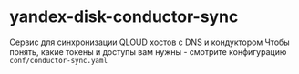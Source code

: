 # yandex-disk-conductor-sync

Сервис для синхронизации QLOUD хостов с DNS и кондуктором
Чтобы понять, какие токены и доступы вам нужны - смотрите конфигурацию `conf/conductor-sync.yaml`
